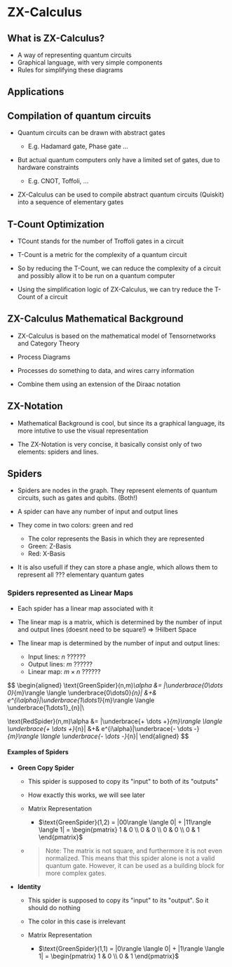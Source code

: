 # ZX-Calculus

## What is ZX-Calculus?

+ A way of representing quantum circuits
+ Graphical language, with very simple components
+ Rules for simplifying these diagrams

## Applications

## Compilation of quantum circuits

+ Quantum circuits can be drawn with abstract gates
  + E.g. Hadamard gate, Phase gate ...

+ But actual quantum computers only have a limited set of gates, due to hardware constraints
  + E.g. CNOT, Toffoli, ...

+ ZX-Calculus can be used to compile abstract quantum circuits (Quiskit) into a sequence of elementary gates

## T-Count Optimization

+ TCount stands for the number of Troffoli gates in a circuit

+ T-Count is a metric for the complexity of a quantum circuit

+ So by reducing the T-Count, we can reduce the complexity of a circuit
  and possibly allow it to be run on a quantum computer

+ Using the simplification logic of ZX-Calculus, we can try reduce the T-Count of a circuit

## ZX-Calculus Mathematical Background

+ ZX-Calculus is based on the mathematical model of Tensornetworks and Category Theory
+ Process Diagrams
+ Processes do something to data, and wires carry information

+ Combine them using an extension of the Diraac notation

## ZX-Notation

+ Mathematical Background is cool, but since its a graphical language, its more intutive to use the visual representation

+ The ZX-Notation is very concise, it basically consist only of two elements: spiders and lines.

## Spiders

+ Spiders are nodes in the graph. They represent elements of quantum circuits, such as gates and qubits. (Both!)

+ A spider can have any number of input and output lines

+ They come in two colors: green and red
  + The color represents the Basis in which they are represented
  + Green: Z-Basis
  + Red: X-Basis

+ It is also usefull if they can store a phase angle, which allows them to represent all ??? elementary quantum gates

### Spiders represented as Linear Maps

+ Each spider has a linear map associated with it

+ The linear map is a matrix, which is determined by the number of input and output lines (doesnt need to be square!) => !Hilbert Space

+ The linear map is determined by the number of input and output lines:
  + Input lines: $n$ ??????
  + Output lines: $m$ ??????
  + Linear map: $m \times n$ ??????

$$
\begin{aligned}
\text{GreenSpider}(n,m)_\alpha &= |\underbrace{0\dots 0}_{m}\rangle \langle \underbrace{0\dots0}_{n}| &+& e^{i\alpha}|\underbrace{1\dots1}_{m}\rangle \langle \underbrace{1\dots1}_{n}|\\

\text{RedSpider}(n,m)\alpha &= |\underbrace{+ \dots +}_{m}\rangle \langle \underbrace{+ \dots +}_{n}| &+& e^{i\alpha}|\underbrace{- \dots -}_{m}\rangle \langle \underbrace{- \dots -}_{n}|
\end{aligned}
$$

#### Examples of Spiders

+ **Green Copy Spider**
  + This spider is supposed to copy its "input" to both of its "outputs"
  + How exactly this works, we will see later

  + Matrix Representation

    + $\text{GreenSpider}(1,2) = |00\rangle \langle 0| + |11\rangle \langle 1| = \begin{pmatrix} 1 & 0 \\ 0 & 0 \\ 0 & 0 \\ 0 & 1 \end{pmatrix}$

  + >Note: The matrix is not square, and furthermore it is not even normalized. This means that this spider alone is not a valid quantum gate. However, it can be used as a building block for more complex gates.

+ **Identity**
  + This spider is supposed to copy its "input" to its "output". So it should do nothing

  + The color in this case is irrelevant

  + Matrix Representation

    + $\text{GreenSpider}(1,1) = |0\rangle \langle 0| + |1\rangle \langle 1| = \begin{pmatrix} 1 & 0 \\ 0 & 1 \end{pmatrix}$
